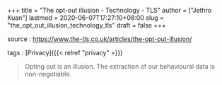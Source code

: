 +++
title = "The opt-out illusion - Technology - TLS"
author = ["Jethro Kuan"]
lastmod = 2020-06-07T17:27:10+08:00
slug = "the_opt_out_illusion_technology_tls"
draft = false
+++

source
: <https://www.the-tls.co.uk/articles/the-opt-out-illusion/>

tags
: [Privacy]({{< relref "privacy" >}})

> Opting out is an illusion. The extraction of our behavioural data is non-negotiable.
